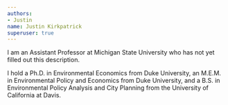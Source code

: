 ```yaml
---
authors:
- Justin
name: Justin Kirkpatrick
superuser: true
---
```


I am an Assistant Professor at Michigan State University who has not yet filled out this description.

I hold a Ph.D. in Environmental Economics from Duke University, an M.E.M. in Environmental Policy and Economics from Duke University, and a B.S. in Environmental Policy Analysis and City Planning from the University of California at Davis.
